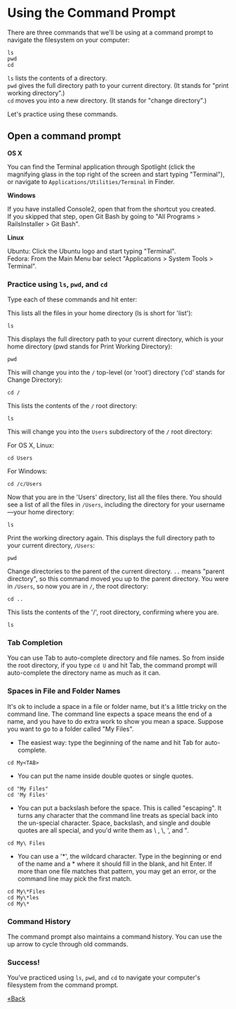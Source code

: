 # Using the Command Prompt

There are three commands that we'll be using at a command prompt to navigate the filesystem on your computer:  

```text
ls
pwd
cd
```

`ls` lists the contents of a directory.  
`pwd` gives the full directory path to your current directory.  (It stands for "print working directory".)  
`cd` moves you into a new directory. (It stands for "change directory".)

Let's practice using these commands.  

## Open a command prompt
**OS X**

You can find the Terminal application through Spotlight (click the magnifying glass in the top right of the screen and start typing "Terminal"), 
or navigate to `Applications/Utilities/Terminal` in Finder.

**Windows**

If you have installed Console2, open that from the shortcut you created.  
If you skipped that step, open Git Bash by going to "All Programs > RailsInstaller > Git Bash".

**Linux**

Ubuntu: Click the Ubuntu logo and start typing "Terminal".  
Fedora: From the Main Menu bar select "Applications > System Tools > Terminal".


### Practice using `ls`, `pwd`, and `cd`

Type each of these commands and hit enter:

This lists all the files in your home directory (ls is short for 'list'):

```text
ls
```


This displays the full directory path to your current directory, which is your home directory (pwd stands for Print Working Directory):

```text
pwd
```

This will change you into the `/` top-level (or 'root') directory ('cd' stands for Change Directory): 

```text
cd /
```


This lists the contents of the `/` root directory:

```text
ls
```


This will change you into the `Users` subdirectory of the `/` root directory:

For OS X, Linux:

```text
cd Users    
```

For Windows:

```text
cd /c/Users 
```


Now that you are in the 'Users' directory, list all the files there.
You should see a list of all the files in `/Users`, including the directory for your username—your home directory:

```text
ls
```


Print the working directory again. This displays the full directory path to your current directory, `/Users`:

```text
pwd
```


Change directories to the parent of the current directory.
`..` means "parent directory", so this command moved you up to the parent directory. 
You were in `/Users`, so now you are in `/`, the root directory:

```text
cd ..
```

This lists the contents of the '/', root directory, confirming where you are.

```text
ls
```


### Tab Completion
You can use Tab to auto-complete directory and file names. 
So from inside the root directory, if you type `cd U` and hit Tab, the command prompt will auto-complete the directory
name as much as it can.  

### Spaces in File and Folder Names
It's ok to include a space in a file or folder name, but it's a little tricky on the command line.
The command line expects a space means the end of a name, and you have to do extra work to show you mean a space.
Suppose you want to go to a folder called "My Files".

- The easiest way: type the beginning of the name and hit Tab for auto-complete.

```text
cd My<TAB>
```

- You can put the name inside double quotes or single quotes.

```text
cd "My Files"
cd 'My Files'
```

- You can put a backslash before the space. This is called "escaping".
It turns any character that the command line treats as special back into the un-special character. Space, backslash, and
single and double quotes are all special, and you'd write them as \ , \\, \', and \".

```text
cd My\ Files
```

- You can use a '\*', the wildcard character. Type in the beginning or end of the name and a \*
where it should fill in the blank, and hit Enter. If more than one file matches that pattern, you may get an error,
or the command line may pick the first match.

```text
cd My\*Files
cd My\*les
cd My\*
```


### Command History
The command prompt also maintains a command history. You can use the up arrow to cycle through old commands.

### Success!
You've practiced using `ls`, `pwd`, and `cd` to navigate your computer's filesystem from the command prompt.

[«Back](/installfest)
